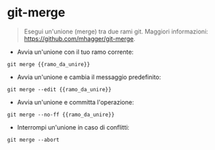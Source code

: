# git-merge

> Esegui un'unione (merge) tra due rami git.
> Maggiori informazioni: <https://github.com/mhagger/git-merge>.

- Avvia un'unione con il tuo ramo corrente:

`git merge {{ramo_da_unire}}`

- Avvia un'unione e cambia il messaggio predefinito:

`git merge --edit {{ramo_da_unire}}`

- Avvia un'unione e committa l'operazione:

`git merge --no-ff {{ramo_da_unire}}`

- Interrompi un'unione in caso di conflitti:

`git merge --abort`
